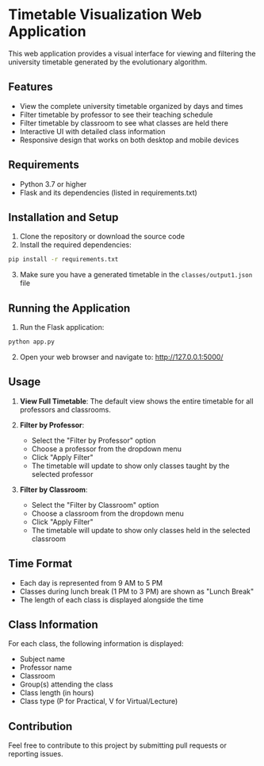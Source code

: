 # Timetable Visualization Web Application

This web application provides a visual interface for viewing and filtering the university timetable generated by the evolutionary algorithm.

## Features

- View the complete university timetable organized by days and times
- Filter timetable by professor to see their teaching schedule
- Filter timetable by classroom to see what classes are held there
- Interactive UI with detailed class information
- Responsive design that works on both desktop and mobile devices

## Requirements

- Python 3.7 or higher
- Flask and its dependencies (listed in requirements.txt)

## Installation and Setup

1. Clone the repository or download the source code
2. Install the required dependencies:

```bash
pip install -r requirements.txt
```

3. Make sure you have a generated timetable in the `classes/output1.json` file

## Running the Application

1. Run the Flask application:

```bash
python app.py
```

2. Open your web browser and navigate to: http://127.0.0.1:5000/

## Usage

1. **View Full Timetable**: The default view shows the entire timetable for all professors and classrooms.

2. **Filter by Professor**:

   - Select the "Filter by Professor" option
   - Choose a professor from the dropdown menu
   - Click "Apply Filter"
   - The timetable will update to show only classes taught by the selected professor

3. **Filter by Classroom**:
   - Select the "Filter by Classroom" option
   - Choose a classroom from the dropdown menu
   - Click "Apply Filter"
   - The timetable will update to show only classes held in the selected classroom

## Time Format

- Each day is represented from 9 AM to 5 PM
- Classes during lunch break (1 PM to 3 PM) are shown as "Lunch Break"
- The length of each class is displayed alongside the time

## Class Information

For each class, the following information is displayed:

- Subject name
- Professor name
- Classroom
- Group(s) attending the class
- Class length (in hours)
- Class type (P for Practical, V for Virtual/Lecture)

## Contribution

Feel free to contribute to this project by submitting pull requests or reporting issues.
